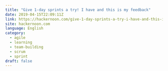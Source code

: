 ```yaml
---
title: "Give 1-day sprints a try! I have and this is my feedback"
date: 2019-04-15T22:09:11Z
link: https://hackernoon.com/give-1-day-sprints-a-try-i-have-and-this-is-my-feedback-264bb7889d5c?source=rss----3a8144eabfe3---4
site: hackernoon.com
language: English
category:
  - agile
  - learning
  - team-building
  - scrum
  - sprint
draft: false
---
```


